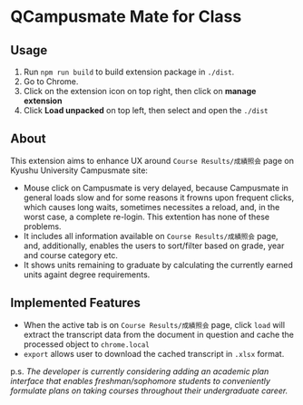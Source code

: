 # QCampusmate Mate for Class
## Usage
1. Run `npm run build` to build extension package in `./dist`.
2. Go to Chrome.
3. Click on the extension icon on top right, then click on **manage extension**
4. Click **Load unpacked** on top left, then select and open the `./dist`


## About
This extension aims to enhance UX around `Course Results/成績照会` page on Kyushu University Campusmate site:  
- Mouse click on Campusmate is very delayed, because Campusmate in general loads slow and for some reasons it frowns upon frequent clicks, which causes long waits, sometimes necessites a reload, and, in the worst case, a complete re-login. This extention has none of these problems. 
- It includes all information available on `Course Results/成績照会` page, and, additionally, enables the users to sort/filter based on grade, year and course category etc.
- It shows units remaining to graduate by calculating the currently earned units againt degree requirements.

## Implemented Features
- When the active tab is on `Course Results/成績照会` page, click `load` will extract the transcript data from the document in question and cache the processed object to `chrome.local`
- `export` allows user to download the cached transcript in `.xlsx` format.


p.s.
*The developer is currently considering adding an academic plan interface that  enables freshman/sophomore students to conveniently formulate plans on taking courses throughout their undergraduate career.*



